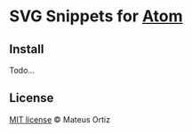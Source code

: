 # SVG Snippets for [Atom](http://atom.io)

## Install

Todo...

## License

[MIT license](http://mateusortiz.mit-license.org) © Mateus Ortiz
